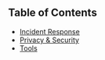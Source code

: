 ## Table of Contents
- [Incident Response](incident_response.md)
- [Privacy & Security](privacy_and_security.md)
- [Tools](tools.md)
